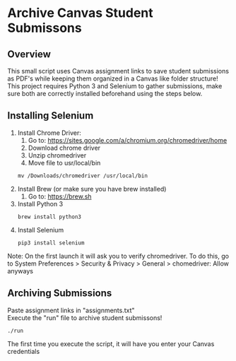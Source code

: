 # Archive Canvas Student Submissons

## Overview
This small script uses Canvas assignment links to save student submissions as PDF's while keeping them organized in a Canvas like folder structure! This project requires Python 3 and Selenium to gather submissions, make sure both are correctly installed beforehand using the steps below.

## Installing Selenium
1. Install Chrome Driver:
	1. Go to: https://sites.google.com/a/chromium.org/chromedriver/home
	2. Download chrome driver
	3. Unzip chromedriver
	4. Move file to usr/local/bin 
    ```
    mv /Downloads/chromedriver /usr/local/bin
    ```
2. Install Brew (or make sure you have brew installed)
	1. Go to: https://brew.sh
3. Install Python 3 
	```
	brew install python3
	```
4. Install Selenium
	```
	pip3 install selenium
	```

Note: On the first launch it will ask you to verify chromedriver. To do this, go to System Preferences > Security & Privacy > General > chomedriver: Allow anyways

## Archiving Submissions
Paste assignment links in "assignments.txt"<br/>
Execute the "run" file to archive student submissons!

	./run 
The first time you execute the script, it will have you enter your Canvas credentials
